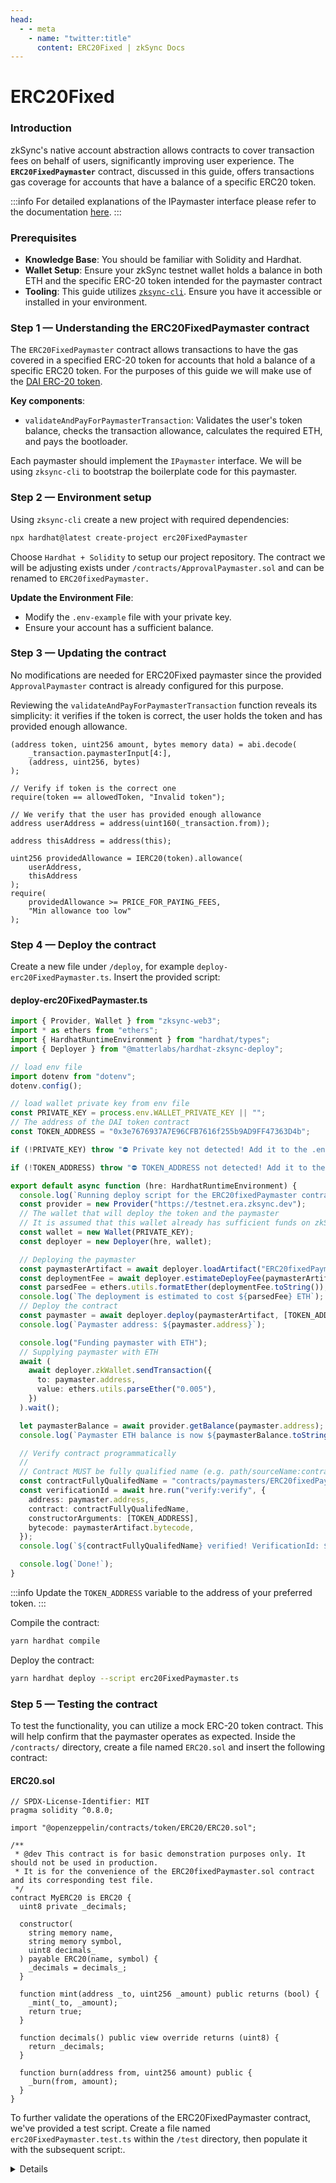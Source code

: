 ```yaml
---
head:
  - - meta
    - name: "twitter:title"
      content: ERC20Fixed | zkSync Docs
---
```


# ERC20Fixed

### **Introduction**

zkSync's native account abstraction allows contracts to cover transaction fees on behalf of users, significantly improving user experience. The **`ERC20FixedPaymaster`** contract, discussed in this guide, offers transactions gas coverage for accounts that have a balance of a specific ERC20 token.

:::info
For detailed explanations of the IPaymaster interface please refer to the documentation [here](https://era.zksync.io/docs/reference/concepts/account-abstraction.html#ipaymaster-interface).
:::

### **Prerequisites**

- **Knowledge Base**: You should be familiar with Solidity and Hardhat.
- **Wallet Setup**: Ensure your zkSync testnet wallet holds a balance in both ETH and the specific ERC-20 token intended for the paymaster contract
- **Tooling**: This guide utilizes [`zksync-cli`](../../../tooling/zksync-cli/README.md). Ensure you have it accessible or installed in your environment.

### **Step 1 — Understanding the ERC20FixedPaymaster contract**

The `ERC20FixedPaymaster` contract allows transactions to have the gas covered in a specified ERC-20 token for accounts that hold a balance of a specific ERC20 token. For the purposes of this guide we will make use of the [DAI ERC-20 token](https://goerli.explorer.zksync.io/address/0x3e7676937A7E96CFB7616f255b9AD9FF47363D4b).

**Key components**:

- `validateAndPayForPaymasterTransaction`: Validates the user's token balance, checks the transaction allowance, calculates the required ETH, and pays the bootloader.

Each paymaster should implement the `IPaymaster` interface. We will be using `zksync-cli` to bootstrap the boilerplate code for this paymaster.

### **Step 2 — Environment setup**

Using `zksync-cli` create a new project with required dependencies:

```bash
npx hardhat@latest create-project erc20FixedPaymaster
```

Choose `Hardhat + Solidity` to setup our project repository. The contract we will be adjusting exists under `/contracts/ApprovalPaymaster.sol` and can be renamed to `ERC20fixedPaymaster.`

**Update the Environment File**:

- Modify the `.env-example` file with your private key.
- Ensure your account has a sufficient balance.

### **Step 3 — Updating the contract**

No modifications are needed for ERC20Fixed paymaster since the provided `ApprovalPaymaster` contract is already configured for this purpose.

Reviewing the `validateAndPayForPaymasterTransaction` function reveals its simplicity: it verifies if the token is correct, the user holds the token and has provided enough allowance.

```solidity
(address token, uint256 amount, bytes memory data) = abi.decode(
    _transaction.paymasterInput[4:],
    (address, uint256, bytes)
);

// Verify if token is the correct one
require(token == allowedToken, "Invalid token");

// We verify that the user has provided enough allowance
address userAddress = address(uint160(_transaction.from));

address thisAddress = address(this);

uint256 providedAllowance = IERC20(token).allowance(
    userAddress,
    thisAddress
);
require(
    providedAllowance >= PRICE_FOR_PAYING_FEES,
    "Min allowance too low"
);
```

### **Step 4 — Deploy the contract**

Create a new file under `/deploy`, for example `deploy-erc20FixedPaymaster.ts`. Insert the provided script:

#### deploy-erc20FixedPaymaster.ts

```typescript
import { Provider, Wallet } from "zksync-web3";
import * as ethers from "ethers";
import { HardhatRuntimeEnvironment } from "hardhat/types";
import { Deployer } from "@matterlabs/hardhat-zksync-deploy";

// load env file
import dotenv from "dotenv";
dotenv.config();

// load wallet private key from env file
const PRIVATE_KEY = process.env.WALLET_PRIVATE_KEY || "";
// The address of the DAI token contract
const TOKEN_ADDRESS = "0x3e7676937A7E96CFB7616f255b9AD9FF47363D4b";

if (!PRIVATE_KEY) throw "⛔️ Private key not detected! Add it to the .env file!";

if (!TOKEN_ADDRESS) throw "⛔️ TOKEN_ADDRESS not detected! Add it to the TOKEN_ADDRESS variable!";

export default async function (hre: HardhatRuntimeEnvironment) {
  console.log(`Running deploy script for the ERC20fixedPaymaster contract...`);
  const provider = new Provider("https://testnet.era.zksync.dev");
  // The wallet that will deploy the token and the paymaster
  // It is assumed that this wallet already has sufficient funds on zkSync
  const wallet = new Wallet(PRIVATE_KEY);
  const deployer = new Deployer(hre, wallet);

  // Deploying the paymaster
  const paymasterArtifact = await deployer.loadArtifact("ERC20fixedPaymaster");
  const deploymentFee = await deployer.estimateDeployFee(paymasterArtifact, [TOKEN_ADDRESS]);
  const parsedFee = ethers.utils.formatEther(deploymentFee.toString());
  console.log(`The deployment is estimated to cost ${parsedFee} ETH`);
  // Deploy the contract
  const paymaster = await deployer.deploy(paymasterArtifact, [TOKEN_ADDRESS]);
  console.log(`Paymaster address: ${paymaster.address}`);

  console.log("Funding paymaster with ETH");
  // Supplying paymaster with ETH
  await (
    await deployer.zkWallet.sendTransaction({
      to: paymaster.address,
      value: ethers.utils.parseEther("0.005"),
    })
  ).wait();

  let paymasterBalance = await provider.getBalance(paymaster.address);
  console.log(`Paymaster ETH balance is now ${paymasterBalance.toString()}`);

  // Verify contract programmatically
  //
  // Contract MUST be fully qualified name (e.g. path/sourceName:contractName)
  const contractFullyQualifedName = "contracts/paymasters/ERC20fixedPaymaster.sol:ERC20fixedPaymaster";
  const verificationId = await hre.run("verify:verify", {
    address: paymaster.address,
    contract: contractFullyQualifedName,
    constructorArguments: [TOKEN_ADDRESS],
    bytecode: paymasterArtifact.bytecode,
  });
  console.log(`${contractFullyQualifedName} verified! VerificationId: ${verificationId}`);

  console.log(`Done!`);
}
```

:::info
Update the `TOKEN_ADDRESS` variable to the address of your preferred token.
:::

Compile the contract:

```bash
yarn hardhat compile
```

Deploy the contract:

```bash
yarn hardhat deploy --script erc20FixedPaymaster.ts
```

### **Step 5 — Testing the contract**

To test the functionality, you can utilize a mock ERC-20 token contract. This will help confirm that the paymaster operates as expected. Inside the `/contracts/` directory, create a file named `ERC20.sol` and insert the following contract:

#### ERC20.sol

```solidity
// SPDX-License-Identifier: MIT
pragma solidity ^0.8.0;

import "@openzeppelin/contracts/token/ERC20/ERC20.sol";

/**
 * @dev This contract is for basic demonstration purposes only. It should not be used in production.
 * It is for the convenience of the ERC20fixedPaymaster.sol contract and its corresponding test file.
 */
contract MyERC20 is ERC20 {
  uint8 private _decimals;

  constructor(
    string memory name,
    string memory symbol,
    uint8 decimals_
  ) payable ERC20(name, symbol) {
    _decimals = decimals_;
  }

  function mint(address _to, uint256 _amount) public returns (bool) {
    _mint(_to, _amount);
    return true;
  }

  function decimals() public view override returns (uint8) {
    return _decimals;
  }

  function burn(address from, uint256 amount) public {
    _burn(from, amount);
  }
}
```

</details>

To further validate the operations of the ERC20FixedPaymaster contract, we've provided a test script. Create a file named `erc20FixedPaymaster.test.ts` within the `/test` directory, then populate it with the subsequent script:.

<details>

#### erc20FixedPaymaster.test.ts

```typescript
import { expect } from "chai";
import { Wallet, Provider, Contract, utils } from "zksync-web3";
import hardhatConfig from "../hardhat.config";
import { Deployer } from "@matterlabs/hardhat-zksync-deploy";
import * as ethers from "ethers";

import { deployContract, fundAccount, setupDeployer } from "./utils";

// load env file
import dotenv from "dotenv";
dotenv.config();

// load wallet private key from env file
const PRIVATE_KEY = process.env.WALLET_PRIVATE_KEY || "0x7726827caac94a7f9e1b160f7ea819f172f7b6f9d2a97f992c38edeab82d4110";

describe("ERC20fixedPaymaster", function () {
  let provider: Provider;
  let wallet: Wallet;
  let deployer: Deployer;
  let userWallet: Wallet;
  let ownerInitialBalance: ethers.BigNumber;
  let paymaster: Contract;
  let greeter: Contract;
  let token: Contract;

  before(async function () {
    const deployUrl = hardhatConfig.networks.zkSyncTestnet.url;
    // setup deployer
    [provider, wallet, deployer] = setupDeployer(deployUrl, PRIVATE_KEY);
    // setup new wallet
    const emptyWallet = Wallet.createRandom();
    console.log(`Empty wallet's address: ${emptyWallet.address}`);
    userWallet = new Wallet(emptyWallet.privateKey, provider);
    // deploy contracts
    token = await deployContract(deployer, "MyERC20", ["MyToken", "MyToken", 18]);
    paymaster = await deployContract(deployer, "ERC20fixedPaymaster", [token.address]);
    greeter = await deployContract(deployer, "Greeter", ["Hi"]);
    // fund paymaster
    await fundAccount(wallet, paymaster.address, "3");
    ownerInitialBalance = await wallet.getBalance();
  });

  async function executeGreetingTransaction(user: Wallet) {
    const gasPrice = await provider.getGasPrice();
    const token_address = token.address.toString();

    const paymasterParams = utils.getPaymasterParams(paymaster.address, {
      type: "ApprovalBased",
      token: token_address,
      minimalAllowance: ethers.BigNumber.from(1),
      // empty bytes as testnet paymaster does not use innerInput
      innerInput: new Uint8Array(),
    });

    const setGreetingTx = await greeter.connect(user).setGreeting("Hola, mundo!", {
      maxPriorityFeePerGas: ethers.BigNumber.from(0),
      maxFeePerGas: gasPrice,
      // hardcoded for testing
      gasLimit: 6000000,
      customData: {
        gasPerPubdata: utils.DEFAULT_GAS_PER_PUBDATA_LIMIT,
        paymasterParams,
      },
    });

    await setGreetingTx.wait();

    return wallet.getBalance();
  }

  it("user with MyERC20 token can update message for free", async function () {
    const initialMintAmount = ethers.utils.parseEther("3");
    const success = await token.mint(userWallet.address, initialMintAmount);
    await success.wait();

    const userInitialTokenBalance = await token.balanceOf(userWallet.address);
    const userInitialETHBalance = await userWallet.getBalance();
    const initialPaymasterBalance = await provider.getBalance(paymaster.address);

    await executeGreetingTransaction(userWallet);

    const finalETHBalance = await userWallet.getBalance();
    const finalUserTokenBalance = await token.balanceOf(userWallet.address);
    const finalPaymasterBalance = await provider.getBalance(paymaster.address);

    expect(await greeter.greet()).to.equal("Hola, mundo!");
    expect(initialPaymasterBalance.gt(finalPaymasterBalance)).to.be.true;
    expect(userInitialETHBalance).to.eql(finalETHBalance);
    expect(userInitialTokenBalance.gt(finalUserTokenBalance)).to.be.true;
  });

  it("should allow owner to withdraw all funds", async function () {
    try {
      const tx = await paymaster.connect(wallet).withdraw(userWallet.address);
      await tx.wait();
    } catch (e) {
      console.error("Error executing withdrawal:", e);
    }

    const finalContractBalance = await provider.getBalance(paymaster.address);

    expect(finalContractBalance).to.eql(ethers.BigNumber.from(0));
  });

  it("should prevent non-owners from withdrawing funds", async function () {
    try {
      await paymaster.connect(userWallet).withdraw(userWallet.address);
    } catch (e) {
      expect(e.message).to.include("Ownable: caller is not the owner");
    }
  });
});
```

This particular script assesses the paymaster's ability to cover gas expenses for accounts, provided they hold a balance in the designated ERC20 token.

To execute test:

```bash
yarn hardhat test
```

**Conclusion**

The `ERC20FixedPaymaster` contract introduces an efficient mechanism, allowing developers to cover gas fees for users holding a specific ERC20 token with that ERC20 token. This improves UX for dApps, making it easier for users to interact without worrying about gas fees. Further customizations or protocol-specific validations can be added as necessary.
